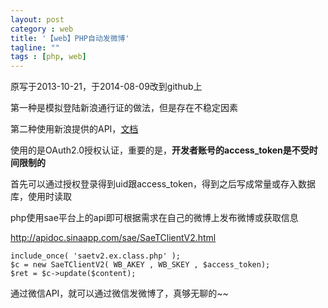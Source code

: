 ```yaml
---
layout: post
category : web
title: '【web】PHP自动发微博'
tagline: ""
tags : [php, web]
---
```


<div class="alert alert-danger alert-margin" role="alert">
	原写于2013-10-21，于2014-08-09改到github上
</div>

第一种是模拟登陆新浪通行证的做法，但是存在不稳定因素

第二种使用新浪提供的API，[文档](http://open.weibo.com/wiki/%E9%A6%96%E9%A1%B5)

<!--break-->

使用的是OAuth2.0授权认证，重要的是，**开发者账号的access_token是不受时间限制的**

首先可以通过授权登录得到uid跟access_token，得到之后写成常量或存入数据库，使用时读取

php使用sae平台上的api即可根据需求在自己的微博上发布微博或获取信息

http://apidoc.sinaapp.com/sae/SaeTClientV2.html

	include_once( 'saetv2.ex.class.php' );
	$c = new SaeTClientV2( WB_AKEY , WB_SKEY , $access_token);
	$ret = $c->update($content);

通过微信API，就可以通过微信发微博了，真够无聊的~~